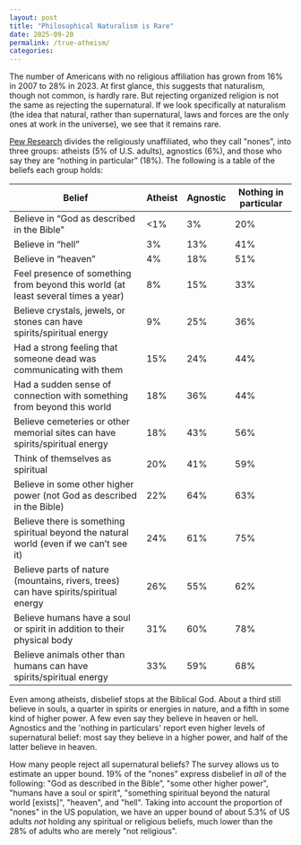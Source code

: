 ```yaml
---
layout: post
title: "Philosophical Naturalism is Rare"
date: 2025-09-20
permalink: /true-atheism/
categories: 
---
```


The number of Americans with no religious affiliation has grown from 16% in 2007 to 28% in 2023. At first glance, this suggests that naturalism, though not common, is hardly rare. But rejecting organized religion is not the same as rejecting the supernatural. If we look specifically at naturalism (the idea that natural, rather than supernatural, laws and forces are the only ones at work in the universe), we see that it remains rare.

[Pew Research](https://www.pewresearch.org/religion/2024/01/24/religious-nones-in-america-who-they-are-and-what-they-believe/) divides the religiously unaffiliated, who they call "nones", into three groups: atheists (5% of U.S. adults), agnostics (6%), and those who say they are “nothing in particular” (18%). The following is a table of the beliefs each group holds: 

| Belief                                                                                       | Atheist | Agnostic | Nothing in particular |
|----------------------------------------------------------------------------------------------|---------|----------|-----------------------|
| Believe in “God as described in the Bible”                                                   | <1%     | 3%       | 20%                   |
| Believe in “hell”                                                                            | 3%      | 13%      | 41%                   |
| Believe in “heaven”                                                                          | 4%      | 18%      | 51%                   |
| Feel presence of something from beyond this world (at least several times a year)            | 8%      | 15%      | 33%                   |
| Believe crystals, jewels, or stones can have spirits/spiritual energy                        | 9%      | 25%      | 36%                   |
| Had a strong feeling that someone dead was communicating with them                           | 15%     | 24%      | 44%                   |
| Had a sudden sense of connection with something from beyond this world                       | 18%     | 36%      | 44%                   |
| Believe cemeteries or other memorial sites can have spirits/spiritual energy                 | 18%     | 43%      | 56%                   |
| Think of themselves as spiritual                                                             | 20%     | 41%      | 59%                   |
| Believe in some other higher power (not God as described in the Bible)                       | 22%     | 64%      | 63%                   |
| Believe there is something spiritual beyond the natural world (even if we can’t see it)      | 24%     | 61%      | 75%                   |
| Believe parts of nature (mountains, rivers, trees) can have spirits/spiritual energy         | 26%     | 55%      | 62%                   |
| Believe humans have a soul or spirit in addition to their physical body                      | 31%     | 60%      | 78%                   |
| Believe animals other than humans can have spirits/spiritual energy                          | 33%     | 59%      | 68%                   |

Even among atheists, disbelief stops at the Biblical God. About a third still believe in souls, a quarter in spirits or energies in nature, and a fifth in some kind of higher power. A few even say they believe in heaven or hell. Agnostics and the 'nothing in particulars' report even higher levels of supernatural belief: most say they believe in a higher power, and half of the latter believe in heaven.

How many people reject all supernatural beliefs? The survey allows us to estimate an upper bound. 19% of the "nones" express disbelief in *all* of the following: "God as described in the Bible”, "some other higher power", "humans have a soul or spirit", "something spiritual beyond the natural world [exists]", "heaven", and "hell". Taking into account the proportion of "nones" in the US population, we have an upper bound of about 5.3% of US adults *not* holding any spiritual or religious beliefs, much lower than the 28% of adults who are merely "not religious".
